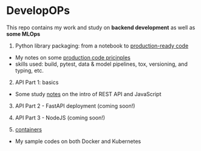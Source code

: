 # DevelopOPs
 This repo contains my work and study on **backend development** as well as **some MLOps**


1. Python library packaging: from a notebook to [production-ready code](https://github.com/daywatch/DevelopOPs/tree/main/production_coding)
- My notes on some [production code pricinples](https://docs.google.com/document/d/15md-MD69QjQVkclCG0tAD7FcSuuUe4EOhLnYsbbr__A/edit?usp=sharing)
- skills used: build, pytest, data & model pipelines, tox, versioning, and typing, etc.
 
2. API Part 1: basics
- Some study [notes](https://docs.google.com/document/d/10yWzdbcHFrEOKyhqmM6En-Fas7g_U5GV1ZBJpVbvN_c/edit?usp=sharing) on the intro of REST API and JavaScript

3. API Part 2 - FastAPI deployment (coming soon!)
4. API Part 3 - NodeJS (coming soon!)

5. [containers](https://github.com/daywatch/DevelopOPs/tree/main/docker_and_kubernetes)
- My sample codes on both Docker and Kubernetes
